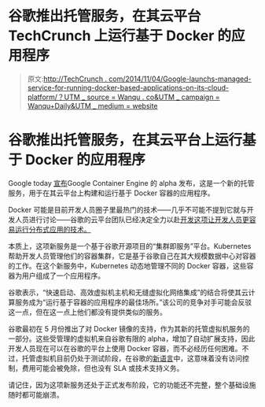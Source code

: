 # 谷歌推出托管服务，在其云平台 TechCrunch 上运行基于 Docker 的应用程序

> 原文:[http://TechCrunch . com/2014/11/04/Google-launchs-managed-service-for-running-docker-based-applications-on-its-cloud-platform/？UTM _ source = Wanqu . co&UTM _ campaign = Wanqu+Daily&UTM _ medium = website](http://techcrunch.com/2014/11/04/google-launches-managed-service-for-running-docker-based-applications-on-its-cloud-platform/?utm_source=wanqu.co&utm_campaign=Wanqu+Daily&utm_medium=website)



# 谷歌推出托管服务，在其云平台上运行基于 Docker 的应用程序



Google today [宣布](http://googlecloudplatform.blogspot.fr/2014/11/google-cloud-platform-live-introducing-container-engine-cloud-networking-and-much-more.html)Google Container Engine 的 alpha 发布，这是一个新的托管服务，用于在其云平台上构建和运行基于 Docker 容器的应用程序。

Docker 可能是目前开发人员圈子里最热门的技术——几乎不可能不提到它就与开发人员进行讨论——谷歌的云平台团队已经决定全力以赴[开发这项让开发人员更容易运行分布式应用的技术。](https://beta.techcrunch.com/2014/06/10/google-bets-big-on-docker-with-app-engine-integration-open-source-container-management-tool/)

本质上，这项新服务是一个基于谷歌开源项目的“集群即服务”平台。Kubernetes 帮助开发人员管理他们的容器集群，它是基于谷歌自己在其大规模数据中心对容器的工作。在这个新服务中，Kubernetes 动态地管理不同的 Docker 容器，这些容器为用户组成了一个应用程序。

谷歌表示，“快速启动、高效虚拟机主机和无缝虚拟化网络集成”的结合将使其云计算服务成为“运行基于容器的应用程序的最佳场所。”该公司的竞争对手可能会反驳这一点，但在这一点上他们都没有提供类似的服务。

谷歌最初在 5 月份推出了对 Docker 镜像的支持，作为其新的托管虚拟机服务的一部分。这些受管理的虚拟机来自谷歌有限的 alpha，增加了自动扩展支持，因此开发人员现在可以在谷歌的平台上使用 Docker 容器，而不必经历任何困难。不过，托管虚拟机目前仍处于测试阶段，在谷歌的[新语言](http://googlecloudplatform.blogspot.fr/2014/10/new-release-phases-for-google-cloud.html)中，这意味着没有访问控制，费用可能会被免除，但也没有 SLA 或技术支持义务。

请记住，因为这项新服务还处于正式发布阶段，它的功能还不完整，整个基础设施随时都可能崩溃。